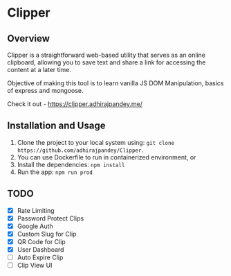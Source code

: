 # Clipper

## Overview

Clipper is a straightforward web-based utility that serves as an online clipboard, allowing you to save text and share a link for accessing the content at a later time.

Objective of making this tool is to learn vanilla JS DOM Manipulation, basics of express and mongoose.

Check it out - https://clipper.adhirajpandey.me/

## Installation and Usage

1. Clone the project to your local system using: `git clone https://github.com/adhirajpandey/Clipper`.
2. You can use Dockerfile to run in containerized environment, or
3. Install the dependencies: `npm install`
4. Run the app: `npm run prod`

## TODO

-   [x] Rate Limiting
-   [x] Password Protect Clips
-   [x] Google Auth
-   [x] Custom Slug for Clip
-   [x] QR Code for Clip
-   [x] User Dashboard
-   [ ] Auto Expire Clip
-   [ ] Clip View UI
